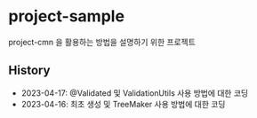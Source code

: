 # project-sample

project-cmn 을 활용하는 방법을 설명하기 위한 프로젝트

## History
- 2023-04-17: @Validated 및 ValidationUtils 사용 방법에 대한 코딩
- 2023-04-16: 최초 생성 및 TreeMaker 사용 방법에 대한 코딩
